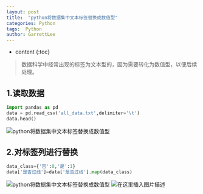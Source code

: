 ```yaml
---
layout: post
title:  "python将数据集中文本标签替换成数值型"
categories: Python
tags:  Python
author: GarrettLee
---
```


* content
{:toc}
> 数据科学中经常出现的标签为文本型的，因为需要转化为数值型，以便后续处理。

## 1.读取数据
```python
import pandas as pd
data = pd.read_csv('all_data.txt',delimiter='\t')
data.head()
```
![python将数据集中文本标签替换成数值型](https://img-blog.csdnimg.cn/20200626173845700.png)
## 2.对标签列进行替换
```python
data_class={'否':0,'是':1}
data['是否过线']=data['是否过线'].map(data_class)
```
![python将数据集中文本标签替换成数值型](https://img-blog.csdnimg.cn/20200626174050564.png)
![在这里插入图片描述](https://img-blog.csdnimg.cn/20200626174308281.png)